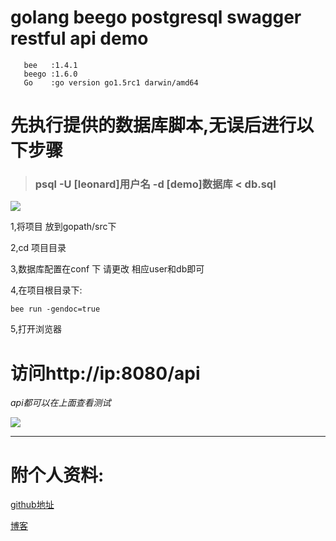 # golang beego postgresql swagger restful api demo
	   bee   :1.4.1
	   beego :1.6.0
	   Go    :go version go1.5rc1 darwin/amd64
# 先执行提供的数据库脚本,无误后进行以下步骤 
>### psql -U [leonard]用户名 -d [demo]数据库  < db.sql  
![](https://github.com/leonardyp/go-postgresql-demo/blob/master/static/img/db.png)  

1,将项目 放到gopath/src下

2,cd 项目目录

3,数据库配置在conf 下 请更改 相应user和db即可

4,在项目根目录下:
  
	bee run -gendoc=true
5,打开浏览器
# 访问http://ip:8080/api  
*api都可以在上面查看测试*

![](https://github.com/leonardyp/go-postgresql-demo/blob/master/static/img/api.png)

-------
# 附个人资料:
[github地址](https://github.com/leonardyp)

[博客](http://leonardyp.github.io/)